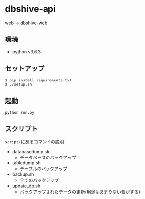 # dbshive-api
web -> [dbshive-web](https://github.com/MuslePainBrothers/dbshive-web)

## 環境
- python v3.6.3

## セットアップ
```
$ pip install requirements.txt
$ ./setup.sh
```

## 起動
```
python run.py
```

## スクリプト
`script/`にあるコマンドの説明
* databasedump.sh
  
  - データベースのバックアップ
* tabledump.sh
  
  - テーブルのバックアップ
* backup.sh
  
  - 全てのバックアップ
* update_db.sh
  
  - バックアップされたデータの更新(用途はあまりない気がする)
